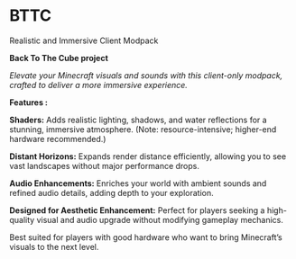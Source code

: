 # BTTC

Realistic and Immersive Client Modpack

**Back To The Cube project**

_Elevate your Minecraft visuals and sounds with this client-only modpack, crafted to deliver a more immersive experience._

**Features :**

**Shaders:** Adds realistic lighting, shadows, and water reflections for a stunning, immersive atmosphere. (Note: resource-intensive; higher-end hardware recommended.)

**Distant Horizons:** Expands render distance efficiently, allowing you to see vast landscapes without major performance drops.

**Audio Enhancements:** Enriches your world with ambient sounds and refined audio details, adding depth to your exploration.

**Designed for Aesthetic Enhancement:** Perfect for players seeking a high-quality visual and audio upgrade without modifying gameplay mechanics.

Best suited for players with good hardware who want to bring Minecraft’s visuals to the next level.
